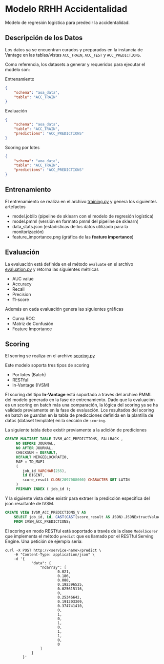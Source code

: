 # Modelo RRHH Accidentalidad

Modelo de regresión logística para predecir la accidentalidad.

## Descripción de los Datos

Los datos ya se encuentran curados y preparados en la instancia de Vantage en las tablas/vistas `ACC_TRAIN`, `ACC_TEST` y `ACC_PREDICTIONS`.

Como referencia, los datasets a generar y requeridos para ejecutar el modelo son:

Entrenamiento
```json
{
    "schema": "aoa_data",
    "table": "ACC_TRAIN"
}
```
Evaluación

```json
{
    "schema": "aoa_data",
    "table": "ACC_TRAIN",
    "predictions": "ACC_PREDICTIONS"
}
```

Scoring por lotes
```json
{
    "schema": "aoa_data",
    "table": "ACC_TRAIN",
    "predictions": "ACC_PREDICTIONS"
}
 ```

## Entrenamiento

El entrenamiento se realiza en el archivo [training.py](./model_modules/training.py) y genera los siguientes artefactos

- model.joblib            (pipeline de sklearn con el modelo de regresión logística)
- model.pmml              (versión en formato pmml del pipeline de sklearn)
- data_stats.json         (estadísticas de los datos utilizado para la monitorización)
- feature_importance.png  (gráfica de las __feature importance__)

## Evaluación

La evaluación está definida en el método `evaluate` en el archivo [evaluation.py](./model_modules/evaluation.py) y retorna las siguientes métricas

- AUC value
- Accuracy
- Recall
- Precision
- f1-score

Además en cada evaluación genera las siguientes gráficas

- Curva ROC
- Matriz de Confusión
- Feature Importance

## Scoring

El scoring se realiza en el archivo [scoring.py](./model_modules/scoring.py)

Este modelo soporta tres tipos de scoring

 - Por lotes (Batch)
 - RESTful
 - In-Vantage (IVSM)

El scoring del tipo __In-Vantage__ está soportado a través del archivo PMML del modelo generado en la fase de entrenamiento. Dado que la evaluación es un scoring en batch más una comparación, la lógica del scoring ya se ha validado previamente en la fase de evaluación. Los resultados del scoring en batch se guardan en la tabla de predicciones definida en la plantilla de datos (dataset template) en la sección de `scoring`.

La siguiente tabla debe existir previamente a la adición de prediciones

```sql
CREATE MULTISET TABLE IVSM_ACC_PREDICTIONS, FALLBACK ,
     NO BEFORE JOURNAL,
     NO AFTER JOURNAL,
     CHECKSUM = DEFAULT,
     DEFAULT MERGEBLOCKRATIO,
     MAP = TD_MAP1
     (
        job_id VARCHAR(255),
        id BIGINT, 
        score_result CLOB(2097088000) CHARACTER SET LATIN
     )
     PRIMARY INDEX ( job_id );
```

Y la siguiente vista debe existir para extraer la predicción específica del json resultante de IVSM.

```sql
CREATE VIEW IVSM_ACC_PREDICTIONS_V AS 
    SELECT job_id, id, CAST(CAST(score_result AS JSON).JSONExtractValue('$.predicted_ptarget') AS INT) as Prediccion 
    FROM IVSM_ACC_PREDICTIONS;
```

El scoring en modo RESTful está soportado a través de la clase `ModelScorer` que implementa el método `predict` que es llamado por el RESTful Serving Engine. Una petición de ejemplo sería:  

    curl -X POST http://<service-name>/predict \
        -H "Content-Type: application/json" \
        -d '{
                "data": {
                    "ndarray": [
                            0.021,
                            0.186,
                            0.088,
                            0.192396525,
                            0.025615116,
                            0,
                            0.25346642,
                            0.191203309,
                            0.374741410,
                            0,
                            1,
                            0,
                            1,
                            0,
                            1,
                            1,
                            0,
                            0
                    ]
                }
            }' 
